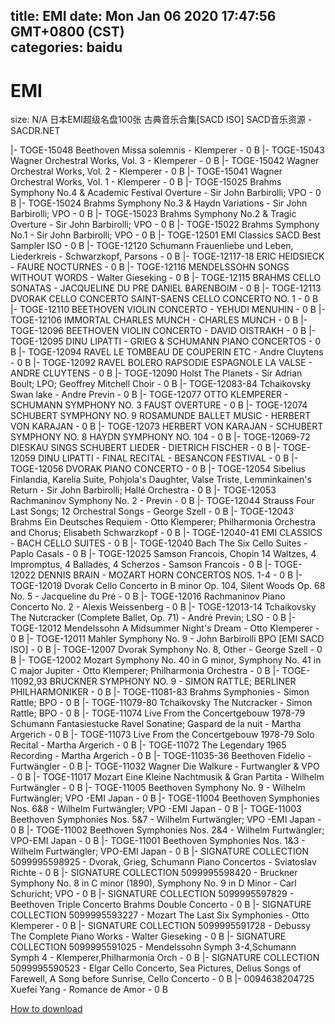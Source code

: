 
title: EMI
date: Mon Jan 06 2020 17:47:56 GMT+0800 (CST)    
categories: baidu
---

# EMI
size: N/A
 日本EMI超级名盘100张 古典音乐合集[SACD ISO] SACD音乐资源 - SACDR.NET
 
|- TOGE-15048 Beethoven Missa solemnis - Klemperer - 0 B
|- TOGE-15043 Wagner Orchestral Works, Vol. 3 - Klemperer - 0 B
|- TOGE-15042 Wagner Orchestral Works, Vol. 2 - Klemperer - 0 B
|- TOGE-15041 Wagner Orchestral Works, Vol. 1 - Klemperer - 0 B
|- TOGE-15025 Brahms Symphony No.4 & Academic Festival Overture - Sir John Barbirolli; VPO - 0 B
|- TOGE-15024 Brahms Symphony No.3 & Haydn Variations - Sir John Barbirolli; VPO - 0 B
|- TOGE-15023 Brahms Symphony No.2 & Tragic Overture - Sir John Barbirolli; VPO - 0 B
|- TOGE-15022 Brahms Symphony No.1 - Sir John Barbirolli; VPO - 0 B
|- TOGE-12501 EMI Classics SACD Best Sampler ISO - 0 B
|- TOGE-12120 Schumann Frauenliebe und Leben, Liederkreis - Schwarzkopf, Parsons - 0 B
|- TOGE-12117-18 ERIC HEIDSIECK - FAURE NOCTURNES - 0 B
|- TOGE-12116 MENDELSSOHN SONGS WITHOUT WORDS - Walter Gieseking - 0 B
|- TOGE-12115 BRAHMS CELLO SONATAS - JACQUELINE DU PRE DANIEL BARENBOIM - 0 B
|- TOGE-12113 DVORAK CELLO CONCERTO SAINT-SAENS CELLO CONCERTO NO. 1 - 0 B
|- TOGE-12110 BEETHOVEN VIOLIN CONCERTO - YEHUDI MENUHIN - 0 B
|- TOGE-12106 IMMORTAL CHARLES MUNCH - CHARLES MUNCH - 0 B
|- TOGE-12096 BEETHOVEN VIOLIN CONCERTO - DAVID OISTRAKH - 0 B
|- TOGE-12095 DINU LIPATTI - GRIEG & SCHUMANN PIANO CONCERTOS - 0 B
|- TOGE-12094 RAVEL LE TOMBEAU DE COUPERIN ETC - Andre Cluytens - 0 B
|- TOGE-12092 RAVEL BOLERO RAPSODIE ESPAGNOLE LA VALSE - ANDRE CLUYTENS - 0 B
|- TOGE-12090 Holst The Planets - Sir Adrian Boult; LPO; Geoffrey Mitchell Choir - 0 B
|- TOGE-12083-84 Tchaikovsky Swan lake - Andre Previn - 0 B
|- TOGE-12077 OTTO KLEMPERER - SCHUMANN SYMPHONY NO. 3 FAUST OVERTURE - 0 B
|- TOGE-12074 SCHUBERT SYMPHONY NO. 9 ROSAMUNDE BALLET MUSIC - HERBERT VON KARAJAN - 0 B
|- TOGE-12073 HERBERT VON KARAJAN - SCHUBERT SYMPHONY NO. 8 HAYDN SYMPHONY NO. 104 - 0 B
|- TOGE-12069-72 DIESKAU SINGS SCHUBERT LIEDER - DIETRICH FISCHER - 0 B
|- TOGE-12059 DINU LIPATTI - FINAL RECITAL - BESANCON FESTIVAL - 0 B
|- TOGE-12056 DVORAK PIANO CONCERTO - 0 B
|- TOGE-12054 Sibelius Finlandia, Karelia Suite, Pohjola's Daughter, Valse Triste, Lemminkainen's Return - Sir John Barbirolli; Hallé Orchestra - 0 B
|- TOGE-12053 Rachmaninov Symphony No. 2 - Previn - 0 B
|- TOGE-12044 Strauss Four Last Songs; 12 Orchestral Songs -  George Szell - 0 B
|- TOGE-12043 Brahms Ein Deutsches Requiem -  Otto Klemperer; Philharmonia Orchestra and Chorus; Elisabeth Schwarzkopf - 0 B
|- TOGE-12040-41 EMI CLASSICS - BACH CELLO SUITES - 0 B
|- TOGE-12040 Bach The Six Cello Suites - Paplo Casals - 0 B
|- TOGE-12025 Samson Francois, Chopin 14 Waltzes, 4 Impromptus, 4 Ballades, 4 Scherzos - Samson Francois - 0 B
|- TOGE-12022 DENNIS BRAIN - MOZART HORN CONCERTOS NOS. 1-4 - 0 B
|- TOGE-12019 Dvorak Cello Concerto in B minor Op. 104, Silent Woods Op. 68 No. 5 - Jacqueline du Pré - 0 B
|- TOGE-12016 Rachmaninov Piano Concerto No. 2 - Alexis Weissenberg - 0 B
|- TOGE-12013-14 Tchaikovsky The Nutcracker (Complete Ballet, Op. 71) - André Previn; LSO - 0 B
|- TOGE-12012 Mendelssohn A Midsummer Night's Dream - Otto Klemperer - 0 B
|- TOGE-12011 Mahler Symphony No. 9 - John Barbirolli BPO [EMI SACD ISO] - 0 B
|- TOGE-12007 Dvorak Symphony No. 8, Other - George Szell - 0 B
|- TOGE-12002 Mozart Symphony No. 40 in G minor, Symphony No. 41 in C major Jupiter - Otto Klemperer; Philharmonia Orchestra - 0 B
|- TOGE-11092,93 BRUCKNER SYMPHONY NO. 9 - SIMON RATTLE; BERLINER PHILHARMONIKER - 0 B
|- TOGE-11081-83 Brahms Symphonies - Simon Rattle; BPO - 0 B
|- TOGE-11079-80 Tchaikovsky The Nutcracker - Simon Rattle; BPO - 0 B
|- TOGE-11074 Live From the Concertgebouw 1978-79 Schumann Fantasiestucke  Ravel Sonatine; Gaspard de la nuit  - Martha Argerich - 0 B
|- TOGE-11073 Live From the Concertgebouw 1978-79 Solo Recital - Martha Argerich - 0 B
|- TOGE-11072 The Legendary 1965 Recording - Martha Argerich - 0 B
|- TOGE-11035-36 Beethoven Fidelio - Furtwängler - 0 B
|- TOGE-11032 Wagner Die Walkure - Furtwangler & VPO - 0 B
|- TOGE-11017 Mozart Eine Kleine Nachtmusik & Gran Partita - Wilhelm Furtwängler - 0 B
|- TOGE-11005 Beethoven Symphony No. 9 - Wilhelm Furtwängler; VPO -EMI Japan - 0 B
|- TOGE-11004 Beethoven Symphonies Nos. 6&8 - Wilhelm Furtwängler; VPO -EMI Japan - 0 B
|- TOGE-11003 Beethoven Symphonies Nos. 5&7 - Wilhelm Furtwängler; VPO -EMI Japan - 0 B
|- TOGE-11002 Beethoven Symphonies Nos. 2&4 - Wilhelm Furtwängler; VPO-EMI Japan - 0 B
|- TOGE-11001 Beethoven Symphonies Nos. 1&3 - Wilhelm Furtwängler; VPO-EMI Japan - 0 B
|- SIGNATURE COLLECTION 5099995598925 - Dvorak, Grieg, Schumann Piano Concertos - Sviatoslav Richte - 0 B
|- SIGNATURE COLLECTION 5099995598420 - Bruckner Symphony No. 8 in C minor (1890), Symphony No. 9 in D Minor - Carl Schuricht; VPO - 0 B
|- SIGNATURE COLLECTION 5099995597829 - Beethoven Triple Concerto  Brahms Double Concerto - 0 B
|- SIGNATURE COLLECTION 5099995593227 - Mozart The Last Six Symphonies - Otto Klemperer - 0 B
|- SIGNATURE COLLECTION 5099995591728 - Debussy The Complete Piano Works - Walter Gieseking - 0 B
|- SIGNATURE COLLECTION 5099995591025 - Mendelssohn Symph 3-4,Schumann Symph 4 - Klemperer,Philharmonia Orch - 0 B
|- SIGNATURE COLLECTION 5099995590523 - Elgar Cello Concerto, Sea Pictures, Delius Songs of Farewell, A Song before Sunrise, Cello Concerto - 0 B
|- 0094638204725 Xuefei Yang - Romance de Amor - 0 B

[How to download](https://bpcam.bemobtrk.com/go/2ceec3aa-1ca2-46d6-b9ff-aaa5c184517c?jno=1424)